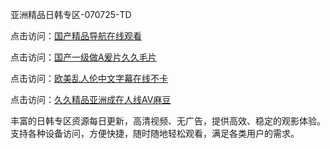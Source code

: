 亚洲精品日韩专区-070725-TD 

点击访问：<a href="https://fdhf-454.pages.dev/">国产精品导航在线观看</a>

点击访问：<a href="https://bered.pages.dev/">国产一级做A爰片久久毛片</a>

点击访问：<a href="https://rtj-3zo.pages.dev/">欧美乱人伦中文字幕在线不卡</a>

点击访问：<a href="https://vassv.pages.dev/">久久精品亚洲成在人线AV麻豆</a>

丰富的日韩专区资源每日更新，高清视频、无广告，提供高效、稳定的观影体验。支持各种设备访问，方便快捷，随时随地轻松观看，满足各类用户的需求。

<span style="display:none;">[Canonical link](https://github.com/ma07072025/ma13 ）</span>
